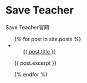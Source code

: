 # Save Teacher
Save Teacher官网

<ul>
  {% for post in site.posts %}
    <li>
      <ul><a href="{{ post.url }}">{{ post.title }}</a></ul>
      <p>{{ post.excerpt }}</p>
    </li>
  {% endfor %}
</ul>

<a href="https://www.bfcounter.vip/" style="display:none;"><img src="https://www.bfcounter.vip/generatepic?userid=e56e7a93-38c0-4a6f-af9f-72d6a11b6839" alt="Page Counter" border="0"></a>
